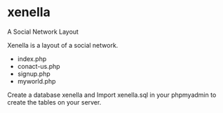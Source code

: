 # xenella
A Social Network Layout

Xenella is a layout of a social network.

- index.php
- conact-us.php
- signup.php
- myworld.php


Create a database xenella and Import xenella.sql in your phpmyadmin to create the tables on your server.
